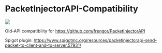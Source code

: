 # PacketInjectorAPI-Compatibility
[![](https://jitci.com/gh/frengor/PacketInjectorAPI-Compatibility/svg)](https://jitci.com/gh/frengor/PacketInjectorAPI-Compatibility/1.0.0)

Old-API compatibility for https://github.com/frengor/PacketInjectorAPI

Spigot plugin: https://www.spigotmc.org/resources/packetinjectorapi-send-packet-to-client-and-to-server.57931/

